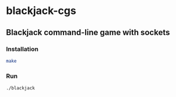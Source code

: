 # blackjack-cgs

## Blackjack command-line game with sockets

### Installation
```sh
make
```

### Run
```sh
./blackjack
```